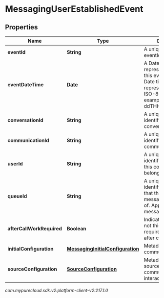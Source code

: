 # MessagingUserEstablishedEvent


## Properties

| Name | Type | Description | Notes |
| ------------ | ------------- | ------------- | ------------- |
| **eventId** | **String** | A unique (V4 UUID) eventId for this event |  |
| **eventDateTime** | [**Date**](Date) | A Date Time representing the time this event occurred. Date time is represented as an ISO-8601 string. For example: yyyy-MM-ddTHH:mm:ss[.mmm]Z |  |
| **conversationId** | **String** | A unique Id (V4 UUID) identifying this conversation |  |
| **communicationId** | **String** | A unique Id (V4 UUID) identifying this communication. |  |
| **userId** | **String** | A unique Id (V4 UUID) identifying the user this communication belongs to. |  |
| **queueId** | **String** | A unique Id (V4 UUID) identifying the queue that the user is messaging on behalf of. Applies to outbound messages only. |  [optional] |
| **afterCallWorkRequired** | **Boolean** | Indicates whether or not this user will be required to complete after call work. |  [optional] |
| **initialConfiguration** | [**MessagingInitialConfiguration**](MessagingInitialConfiguration) | Metadata about this communication. |  |
| **sourceConfiguration** | [**SourceConfiguration**](SourceConfiguration) | Metadata about the source of this communication's interaction. |  |




_com.mypurecloud.sdk.v2:platform-client-v2:217.1.0_
